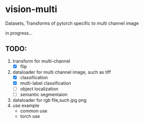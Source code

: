 # vision-multi
Datasets, Transforms of pytorch specific to multi channel image 

in progress...

## TODO:
1. transform for multi-channel
    - [x] flip
2. dataloader for multi channel image, such as tiff
    - [x] classification
    - [x] multi-label classification
    - [ ] object localization
    - [ ] semantic segmentaion
3. dataloader for rgb file,such jpg png
4. use example
    - common use
    - torch use